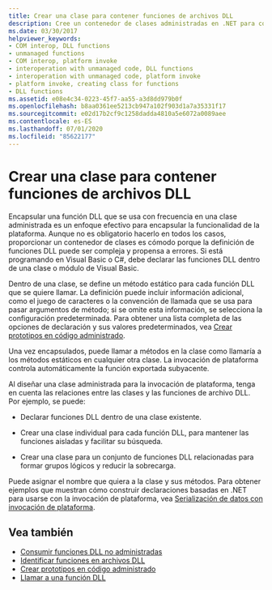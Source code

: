 ```yaml
---
title: Crear una clase para contener funciones de archivos DLL
description: Cree un contenedor de clases administradas en .NET para contener funciones DLL, lo que ayuda a encapsular la funcionalidad de la plataforma.
ms.date: 03/30/2017
helpviewer_keywords:
- COM interop, DLL functions
- unmanaged functions
- COM interop, platform invoke
- interoperation with unmanaged code, DLL functions
- interoperation with unmanaged code, platform invoke
- platform invoke, creating class for functions
- DLL functions
ms.assetid: e08e4c34-0223-45f7-aa55-a3d8dd979b0f
ms.openlocfilehash: b8aa0361ee5213cb947a102f903d1a7a35331f17
ms.sourcegitcommit: e02d17b2cf9c1258dadda4810a5e6072a0089aee
ms.contentlocale: es-ES
ms.lasthandoff: 07/01/2020
ms.locfileid: "85622177"
---
```

# <a name="creating-a-class-to-hold-dll-functions"></a>Crear una clase para contener funciones de archivos DLL
Encapsular una función DLL que se usa con frecuencia en una clase administrada es un enfoque efectivo para encapsular la funcionalidad de la plataforma. Aunque no es obligatorio hacerlo en todos los casos, proporcionar un contenedor de clases es cómodo porque la definición de funciones DLL puede ser compleja y propensa a errores. Si está programando en Visual Basic o C#, debe declarar las funciones DLL dentro de una clase o módulo de Visual Basic.  
  
 Dentro de una clase, se define un método estático para cada función DLL que se quiere llamar. La definición puede incluir información adicional, como el juego de caracteres o la convención de llamada que se usa para pasar argumentos de método; si se omite esta información, se selecciona la configuración predeterminada. Para obtener una lista completa de las opciones de declaración y sus valores predeterminados, vea [Crear prototipos en código administrado](creating-prototypes-in-managed-code.md).  
  
 Una vez encapsulados, puede llamar a métodos en la clase como llamaría a los métodos estáticos en cualquier otra clase. La invocación de plataforma controla automáticamente la función exportada subyacente.  
  
 Al diseñar una clase administrada para la invocación de plataforma, tenga en cuenta las relaciones entre las clases y las funciones de archivo DLL. Por ejemplo, se puede:  
  
- Declarar funciones DLL dentro de una clase existente.  
  
- Crear una clase individual para cada función DLL, para mantener las funciones aisladas y facilitar su búsqueda.  
  
- Crear una clase para un conjunto de funciones DLL relacionadas para formar grupos lógicos y reducir la sobrecarga.  
  
 Puede asignar el nombre que quiera a la clase y sus métodos. Para obtener ejemplos que muestran cómo construir declaraciones basadas en .NET para usarse con la invocación de plataforma, vea [Serialización de datos con invocación de plataforma](marshaling-data-with-platform-invoke.md).  
  
## <a name="see-also"></a>Vea también

- [Consumir funciones DLL no administradas](consuming-unmanaged-dll-functions.md)
- [Identificar funciones en archivos DLL](identifying-functions-in-dlls.md)
- [Crear prototipos en código administrado](creating-prototypes-in-managed-code.md)
- [Llamar a una función DLL](calling-a-dll-function.md)
